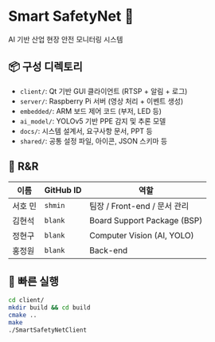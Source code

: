 # Smart SafetyNet 🔐

AI 기반 산업 현장 안전 모니터링 시스템

## 📦 구성 디렉토리

- `client/`: Qt 기반 GUI 클라이언트 (RTSP + 알림 + 로그)
- `server/`: Raspberry Pi 서버 (영상 처리 + 이벤트 생성)
- `embedded/`: ARM 보드 제어 코드 (부저, LED 등)
- `ai_model/`: YOLOv5 기반 PPE 감지 및 추론 모델
- `docs/`: 시스템 설계서, 요구사항 문서, PPT 등
- `shared/`: 공통 설정 파일, 아이콘, JSON 스키마 등

## 🤼 R&R
| 이름   | GitHub ID  | 역할               |
| ---- | ---------- | ---------------- |
| 서호 민 | `shmin`   | 팀장 / Front-end / 문서 관리 |
| 김현석  | `blank` | Board Support Package (BSP)        |
| 정현구  | `blank`  | Computer Vision (AI, YOLO)     |
| 홍정원  | `blank` |  Back-end    |


## 🚀 빠른 실행

```bash
cd client/
mkdir build && cd build
cmake ..
make
./SmartSafetyNetClient
